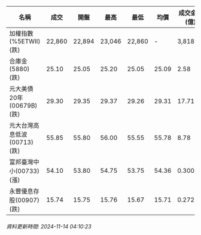 | 名稱 | 成交 | 開盤 | 最高 | 最低 | 均價 | 成交金額(億) | 昨收 | 漲跌幅 | 漲跌 | 總量 | 昨量 | 振幅 |
| -------- | -------- | -------- | -------- |-------- | -------- | -------- |-------- |-------- |-------- | -------- | -------- |-------- |
|加權指數(%5ETWII) (跌)|22,860|22,894|23,046|22,860|-|3,818.71|22,981|0.53%|121.54|7,395,396|0|0.81%|
|合庫金(5880) (跌)|25.10|25.05|25.20|25.05|25.09|2.58|25.20|0.40%|0.10|10,290|14,788|0.60%|
|元大美債20年(00679B) (跌)|29.30|29.35|29.37|29.26|29.31|17.71|29.77|1.58%|0.47|60,417|65,689|0.37%|
|元大台灣高息低波(00713) (跌)|55.85|55.80|56.00|55.55|55.78|8.78|55.95|0.18%|0.10|15,739|26,291|0.80%|
|富邦臺灣中小(00733) (漲)|54.10|53.80|54.75|53.75|54.36|0.300|54.05|0.09%|0.05|552|819|1.85%|
|永豐優息存股(00907) (跌)|15.74|15.75|15.76|15.67|15.71|0.272|15.77|0.19%|0.03|1,734|1,908|0.57%|
###### 資料更新時間: 2024-11-14 04:10:23